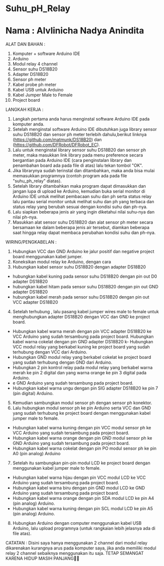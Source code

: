 # Suhu_pH_Relay
# Nama : Alvlinicha Nadya Anindita

ALAT DAN BAHAN :
1.	Komputer + software Arduino IDE
2.	Arduino 
3.	Modul relay 4 channel
4.	Sensor suhu DS18B20
5.	Adapter DS18B20
6.	Sensor ph meter
7.	Kabel probe ph meter 
8.	Kabel USB untuk Arduino
9.	Kabel Jumper Male to Female
10.	Project board

LANGKAH KERJA :
1. Langkah pertama anda harus menginstal software Arduino IDE pada komputer anda. 
2. Setelah menginstal software Arduino IDE dibutuhkan juga library sensor suhu DS18B20 dan sensor ph meter terlebih dahulu,berikut linknya  (https://github.com/matmunk/DS18B20) dan (https://github.com/DFRobot/DFRobot_EC).
3. Lalu untuk menginstal library sensor suhu DS18B20 dan sensor ph meter, maka masukkan link library pada menu preference secara bergantian  pada  Arduino IDE (cara penginstalan library dan penambahan board ada pada file di atas) lalu tekan tombol "OK".
4. Jika librarynya sudah terinstal dan ditambahkan, maka anda bisa mulai memasukkan programnya (contoh program ada pada file "suhu_ph_relay" diatas). 
5. Setelah library ditambahkan maka program dapat dimasukkan dan jangan lupa di upload ke Arduino, kemudian buka serial monitor di Arduino IDE untuk melihat pembacaan suhu dan ph serta status relay lalu pantau serial monitor untuk melihat suhu dan ph yang terbaca dan status relay yang berubah sesuai dengan kondisi suhu dan ph-nya.
6. Lalu siapkan beberapa jenis air yang ingin diketahui nilai suhu-nya dan nilai ph-nya.
7. Masukkan alat sensor suhu DS18B20 dan alat sensor ph meter secara bersamaan  ke dalam beberapa jenis air tersebut, diamkan beberapa saat hingga relay dapat membaca perubahan kondisi suhu dan ph-nya.

WIRING/PENGKABELAN :
1.	Hubungkan VCC dan GND Arduino ke jalur positif dan negative project board menggunakan kabel jumper.
2.	Koneksikan modul relay ke Arduino, dengan cara
3.	Hubungkan kabel sensor suhu DS18B20 dengan adapter DS18B20
- hubungkan kabel kuning pada sensor suhu DS18B20 dengan pin out D0 adapter DS18B20
- hubungkan kabel hitam pada sensor suhu DS18B20 dengan pin out GND adapter DS18B20
- hubungkan kabel merah pada sensor suhu DS18B20 dengan pin out VCC adapter DS18B20
4.	Setelah terhubung , lalu pasang kabel jumper wires male to female untuk menghubungkan adapter DS18B20 dengan VCC dan GND ke project board.
-	 Hubungkan kabel warna merah dengan pin VCC adapter DS18B20 ke VCC Arduino yang sudah tersambung pada project board.
Hubungkan kabel warna cokelat dengan pin GND adapter DS18B20 k- Hubungkan VCC modul relay yang berkabel kuning ke project board yang sudah terhubung dengan VCC dari Arduino.
- Hubungkan GND modul relay yang berkabel cokelat ke project board yang sudah terhubung dengan GND dari Arduino.
- Hubungkan 2 pin kontrol relay pada modul relay yang berkabel warna merah ke pin 2 digital dan yang warna orange ke pin 3 digital pada Arduino.
-	e GND Arduino yang sudah tersambung pada project board.
-	Hubungkan  kabel warna ungu dengan pin SIG adapter DS18B20 ke pin 7 (pin digital) Arduino.
5.	Kemudian sambungkan modul sensor ph dengan sensor ph konektor.
6.	Lalu hubungkan modul sensor ph ke  pin Arduino serta VCC dan GND yang sudah terhubung ke project board dengan menggunakan kabel jumper male to female.
-	Hubungkan kabel warna kuning dengan pin VCC modul sensor ph ke VCC Arduino yang sudah tersambung pada project board.
-	Hubungkan kabel warna orange dengan pin GND modul sensor ph ke GND Arduino yang sudah tersambung pada project board.
-	Hubungkan kabel warna cokelat dengan pin PO modul sensor ph ke pin A0 (pin analog) Arduino
7.	Setelah itu sambungkan pin-pin modul LCD ke project board dengan 
menggunakan kabel jumper male to female.
-	Hubungkan kabel warna hijau dengan pin VCC modul LCD ke VCC Arduino yang sudah tersambung pada project board.
-	Hubungkan kabel warna biru dengan pin GND modul LCD ke GND Arduino yang sudah tersambung pada project board.
-	Hubungkan kabel warna orange dengan pin SDA modul LCD ke pin A4 (pin analog) Arduino.
-	Hubungkan kabel warna kuning dengan pin SCL modul LCD ke pin A5 (pin analog) Arduino.
8.	Hubungkan Arduino dengan computer menggunakan kabel USB Arduino, lalu upload programnya (untuk rangkaian lebih jelasnya ada di file atas).

CATATAN :
Disini saya hanya menggunakan 2 channel dari modul relay dikarenakan kurangnya arus pada komputer saya, jika anda memiliki modul relay 2 channel sebaiknya menggunakan itu saja.
TETAP SEMANGAT KARENA HIDUP MASIH PANJANG🙂🙂
